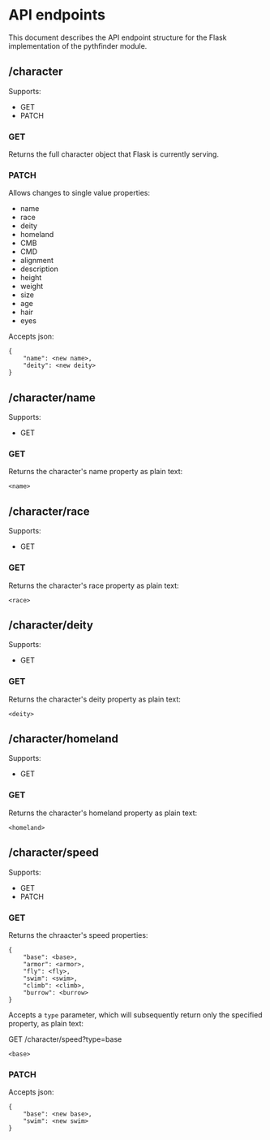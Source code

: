 # API endpoints
This document describes the API endpoint structure for the Flask 
implementation of the pythfinder module.

## /character

Supports:

+ GET
+ PATCH

### GET
Returns the full character object that Flask is currently serving.


### PATCH
Allows changes to single value properties:

+ name
+ race
+ deity
+ homeland
+ CMB
+ CMD
+ alignment
+ description
+ height
+ weight
+ size
+ age
+ hair
+ eyes

Accepts json:

```
{
    "name": <new name>,
    "deity": <new deity>
}
```

## /character/name

Supports:

+ GET

### GET
Returns the character's name property as plain text:

```
<name>
```

## /character/race

Supports:

+ GET

### GET
Returns the character's race property as plain text:

```
<race>
```

## /character/deity

Supports:

+ GET

### GET
Returns the character's deity property as plain text:

```
<deity>
```

## /character/homeland

Supports:

+ GET

### GET
Returns the character's homeland property as plain text:

```
<homeland>
```

## /character/speed

Supports:

+ GET
+ PATCH

### GET
Returns the chraacter's speed properties:

```
{
    "base": <base>,
    "armor": <armor>,
    "fly": <fly>,
    "swim": <swim>,
    "climb": <climb>,
    "burrow": <burrow>
}
```

Accepts a `type` parameter, which will subsequently return only the 
specified property, as plain text:

GET /character/speed?type=base
```
<base>
```

### PATCH
Accepts json:

```
{
    "base": <new base>,
    "swim": <new swim>
}
```

